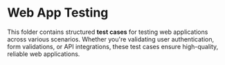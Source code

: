 # Web App Testing  

This folder contains structured **test cases** for testing web applications across various scenarios. Whether you're validating user authentication, form validations, or API integrations, these test cases ensure high-quality, reliable web applications.  
